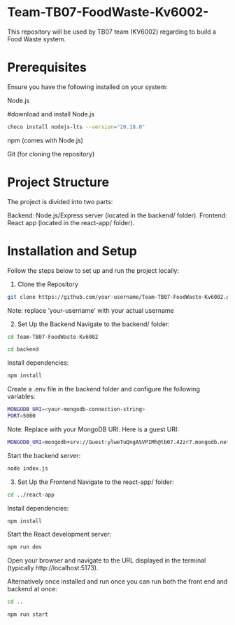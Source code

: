 # Team-TB07-FoodWaste-Kv6002-

This repository will be used by TB07 team (KV6002) regarding to build a Food Waste system.


# Prerequisites
Ensure you have the following installed on your system:

Node.js 

#download and install Node.js

```bash
choco install nodejs-lts --version="20.18.0"
```

npm (comes with Node.js)

Git (for cloning the repository)

# Project Structure
The project is divided into two parts:

Backend: Node.js/Express server (located in the backend/ folder).
Frontend: React app (located in the react-app/ folder).

# Installation and Setup
Follow the steps below to set up and run the project locally:

1. Clone the Repository

```bash
git clone https://github.com/your-username/Team-TB07-FoodWaste-Kv6002.git
```
Note: replace 'your-username' with your actual username


2. Set Up the Backend
Navigate to the backend/ folder:

```bash
cd Team-TB07-FoodWaste-Kv6002
```
```bash
cd backend
```

Install dependencies:

```bash
npm install
```

Create a .env file in the backend folder and configure the following variables:

```bash
MONGODB_URI=<your-mongodb-connection-string>
PORT=5000
```
Note: Replace <your-mongodb-connection-string> with your MongoDB URI. 
Here is a guest URI:
```bash
MONGODB_URI=mongodb+srv://Guest:ylweTuQngASVPIMh@tb07.42zr7.mongodb.net/
```

Start the backend server:

```bash
node index.js
```

3. Set Up the Frontend
Navigate to the react-app/ folder:

```bash 
cd ../react-app
```

Install dependencies:

```bash
npm install
```
Start the React development server:

```bash 
npm run dev
```
Open your browser and navigate to the URL displayed in the terminal (typically http://localhost:5173).


Alternatively once installed and run once you can run both the front end and backend at once:

```bash
cd ..
```
```bash
npm run start
```

